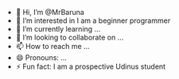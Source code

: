 - 👋 Hi, I’m @MrBaruna
- 👀 I’m interested in I am a beginner programmer
- 🌱 I’m currently learning ...
- 💞️ I’m looking to collaborate on ...
- 📫 How to reach me ...
- 😄 Pronouns: ...
- ⚡ Fun fact: I am a prospective Udinus student

<!---
MrBaruna/MrBaruna is a ✨ special ✨ repository because its `README.md` (this file) appears on your GitHub profile.
You can click the Preview link to take a look at your changes.
--->
